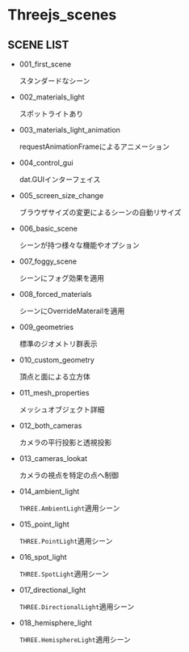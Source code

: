 # Threejs_scenes

## SCENE LIST

- 001_first_scene

  スタンダードなシーン

- 002_materials_light

  スポットライトあり

- 003_materials_light_animation

  requestAnimationFrameによるアニメーション

- 004_control_gui

  dat.GUIインターフェイス

- 005_screen_size_change

  ブラウザサイズの変更によるシーンの自動リサイズ

- 006_basic_scene

  シーンが持つ様々な機能やオプション

- 007_foggy_scene

  シーンにフォグ効果を適用

- 008_forced_materials

  シーンにOverrideMaterailを適用

- 009_geometries

  標準のジオメトリ群表示

- 010_custom_geometry

  頂点と面による立方体

- 011_mesh_properties

  メッシュオブジェクト詳細

- 012_both_cameras

  カメラの平行投影と透視投影

- 013_cameras_lookat

  カメラの視点を特定の点へ制御

- 014_ambient_light

  ``THREE.AmbientLight``適用シーン

- 015_point_light

  ``THREE.PointLight``適用シーン

- 016_spot_light

  ``THREE.SpotLight``適用シーン

- 017_directional_light

  ``THREE.DirectionalLight``適用シーン

- 018_hemisphere_light

  ``THREE.HemisphereLight``適用シーン

